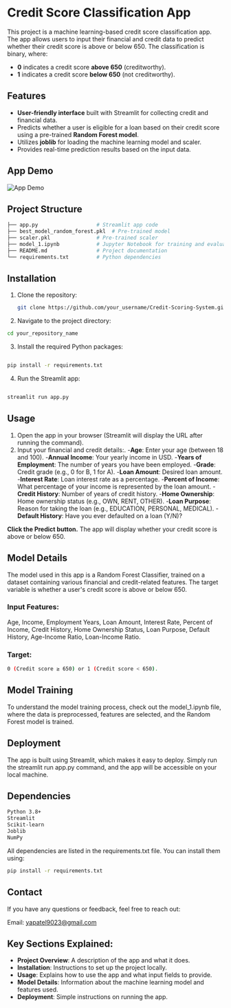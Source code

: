# Credit Score Classification App

This project is a machine learning-based credit score classification app. The app allows users to input their financial and credit data to predict whether their credit score is above or below 650. The classification is binary, where:
- **0** indicates a credit score **above 650** (creditworthy).
- **1** indicates a credit score **below 650** (not creditworthy).

## Features

- **User-friendly interface** built with Streamlit for collecting credit and financial data.
- Predicts whether a user is eligible for a loan based on their credit score using a pre-trained **Random Forest model**.
- Utilizes **joblib** for loading the machine learning model and scaler.
- Provides real-time prediction results based on the input data.

## App Demo

![App Demo](link_to_your_app_image_or_gif)

## Project Structure
``` bash
├── app.py                   # Streamlit app code
├── best_model_random_forest.pkl  # Pre-trained model
├── scaler.pkl               # Pre-trained scaler
├── model_1.ipynb            # Jupyter Notebook for training and evaluating the model
├── README.md                # Project documentation
└── requirements.txt         # Python dependencies
```
## Installation

1. Clone the repository:

   ```bash
   git clone https://github.com/your_username/Credit-Scoring-System.git
   ```
2. Navigate to the project directory:

```bash
cd your_repository_name
```
3. Install the required Python packages:

```bash

pip install -r requirements.txt
```
4. Run the Streamlit app:

```bash

streamlit run app.py
```
## Usage
1. Open the app in your browser (Streamlit will display the URL after running the command).
2. Input your financial and credit details:.
-**Age**: Enter your age (between 18 and 100).
-**Annual Income**: Your yearly income in USD.
-**Years of Employment**: The number of years you have been employed.
-**Grade**: Credit grade (e.g., 0 for B, 1 for A).
-**Loan Amount**: Desired loan amount.
-**Interest Rate**: Loan interest rate as a percentage.
-**Percent of Income**: What percentage of your income is represented by the loan amount.
-**Credit History**: Number of years of credit history.
-**Home Ownership**: Home ownership status (e.g., OWN, RENT, OTHER).
-**Loan Purpose**: Reason for taking the loan (e.g., EDUCATION, PERSONAL, MEDICAL).
-**Default History**: Have you ever defaulted on a loan (Y/N)?
   
**Click the Predict button.**
The app will display whether your credit score is above or below 650.

## Model Details
The model used in this app is a Random Forest Classifier, trained on a dataset containing various financial and credit-related features. The target variable is whether a user's credit score is above or below 650.

### Input Features:
Age, Income, Employment Years, Loan Amount, Interest Rate, Percent of Income, Credit History, Home Ownership Status, Loan Purpose, Default History, Age-Income Ratio, Loan-Income Ratio.
### Target:
```bash
0 (Credit score ≥ 650) or 1 (Credit score < 650).
```
## Model Training
To understand the model training process, check out the model_1.ipynb file, where the data is preprocessed, features are selected, and the Random Forest model is trained.

## Deployment
The app is built using Streamlit, which makes it easy to deploy. Simply run the streamlit run app.py command, and the app will be accessible on your local machine.

## Dependencies
```bash
Python 3.8+
Streamlit
Scikit-learn
Joblib
NumPy
```
All dependencies are listed in the requirements.txt file. You can install them using:

```bash
pip install -r requirements.txt
```

## Contact
If you have any questions or feedback, feel free to reach out:

Email: yapatel9023@gmail.com

## Key Sections Explained:

- **Project Overview**: A description of the app and what it does.
- **Installation**: Instructions to set up the project locally.
- **Usage**: Explains how to use the app and what input fields to provide.
- **Model Details**: Information about the machine learning model and features used.
- **Deployment**: Simple instructions on running the app.







